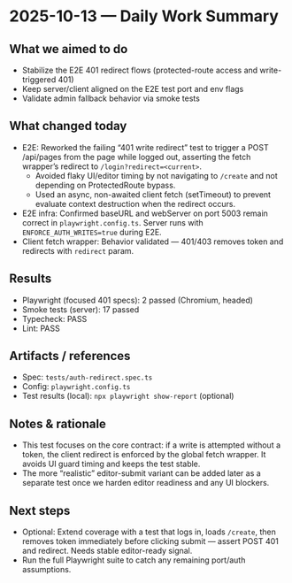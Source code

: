 # 2025-10-13 — Daily Work Summary

## What we aimed to do

- Stabilize the E2E 401 redirect flows (protected-route access and write-triggered 401)
- Keep server/client aligned on the E2E test port and env flags
- Validate admin fallback behavior via smoke tests

## What changed today

- E2E: Reworked the failing “401 write redirect” test to trigger a POST /api/pages from the page while logged out, asserting the fetch wrapper’s redirect to `/login?redirect=<current>`.
  - Avoided flaky UI/editor timing by not navigating to `/create` and not depending on ProtectedRoute bypass.
  - Used an async, non-awaited client fetch (setTimeout) to prevent evaluate context destruction when the redirect occurs.
- E2E infra: Confirmed baseURL and webServer on port 5003 remain correct in `playwright.config.ts`. Server runs with `ENFORCE_AUTH_WRITES=true` during E2E.
- Client fetch wrapper: Behavior validated — 401/403 removes token and redirects with `redirect` param.

## Results

- Playwright (focused 401 specs): 2 passed (Chromium, headed)
- Smoke tests (server): 17 passed
- Typecheck: PASS
- Lint: PASS

## Artifacts / references

- Spec: `tests/auth-redirect.spec.ts`
- Config: `playwright.config.ts`
- Test results (local): `npx playwright show-report` (optional)

## Notes & rationale

- This test focuses on the core contract: if a write is attempted without a token, the client redirect is enforced by the global fetch wrapper. It avoids UI guard timing and keeps the test stable.
- The more “realistic” editor-submit variant can be added later as a separate test once we harden editor readiness and any UI blockers.

## Next steps

- Optional: Extend coverage with a test that logs in, loads `/create`, then removes token immediately before clicking submit — assert POST 401 and redirect. Needs stable editor-ready signal.
- Run the full Playwright suite to catch any remaining port/auth assumptions.
